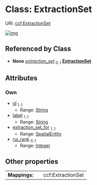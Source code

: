 
# Class: ExtractionSet




URI: [ccf:ExtractionSet](http://purl.org/ccf/ExtractionSet)


[![img](https://yuml.me/diagram/nofunky;dir:TB/class/[SpatialEntity],[SpatialEntity]<extraction_set_for%201..1-%20[ExtractionSet&#124;id:string;label:string;rui_rank:integer%20%3F],[SpatialEntity]-%20extraction_set%200..1>[ExtractionSet])](https://yuml.me/diagram/nofunky;dir:TB/class/[SpatialEntity],[SpatialEntity]<extraction_set_for%201..1-%20[ExtractionSet&#124;id:string;label:string;rui_rank:integer%20%3F],[SpatialEntity]-%20extraction_set%200..1>[ExtractionSet])

## Referenced by Class

 *  **None** *[extraction_set](extraction_set.md)*  <sub>0..1</sub>  **[ExtractionSet](ExtractionSet.md)**

## Attributes


### Own

 * [id](id.md)  <sub>1..1</sub>
     * Range: [String](types/String.md)
 * [label](label.md)  <sub>1..1</sub>
     * Range: [String](types/String.md)
 * [extraction_set_for](extraction_set_for.md)  <sub>1..1</sub>
     * Range: [SpatialEntity](SpatialEntity.md)
 * [rui_rank](rui_rank.md)  <sub>0..1</sub>
     * Range: [Integer](types/Integer.md)

## Other properties

|  |  |  |
| --- | --- | --- |
| **Mappings:** | | ccf:ExtractionSet |


